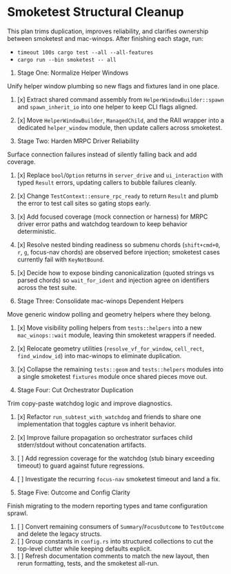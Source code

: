 # Smoketest Structural Cleanup

This plan trims duplication, improves reliability, and clarifies ownership between smoketest and
mac-winops. After finishing each stage, run:
- `timeout 100s cargo test --all --all-features`
- `cargo run --bin smoketest -- all`

1. Stage One: Normalize Helper Windows

Unify helper window plumbing so new flags and fixtures land in one place.

1. [x] Extract shared command assembly from `HelperWindowBuilder::spawn` and
       `spawn_inherit_io` into one helper to keep CLI flags aligned.
2. [x] Move `HelperWindowBuilder`, `ManagedChild`, and the RAII wrapper into a
       dedicated `helper_window` module, then update callers across smoketest.

2. Stage Two: Harden MRPC Driver Reliability

Surface connection failures instead of silently falling back and add coverage.

1. [x] Replace `bool`/`Option` returns in `server_drive` and `ui_interaction`
       with typed `Result` errors, updating callers to bubble failures cleanly.
2. [x] Change `TestContext::ensure_rpc_ready` to return `Result` and plumb the
       error to test call sites so gating stops early.
3. [x] Add focused coverage (mock connection or harness) for MRPC driver error
       paths and watchdog teardown to keep behavior deterministic.
4. [x] Resolve nested binding readiness so submenu chords (`shift+cmd+0`,
       `r`, `g`, focus-nav chords) are observed before injection; smoketest
       cases currently fail with `KeyNotBound`.
5. [x] Decide how to expose binding canonicalization (quoted strings vs parsed
       chords) so `wait_for_ident` and injection agree on identifiers across
       the test suite.

3. Stage Three: Consolidate mac-winops Dependent Helpers

Move generic window polling and geometry helpers where they belong.

1. [x] Move visibility polling helpers from `tests::helpers` into a new
       `mac_winops::wait` module, leaving thin smoketest wrappers if needed.
2. [x] Relocate geometry utilities (`resolve_vf_for_window`, `cell_rect`,
       `find_window_id`) into mac-winops to eliminate duplication.
3. [x] Collapse the remaining `tests::geom` and `tests::helpers` modules into a
       single smoketest `fixtures` module once shared pieces move out.

4. Stage Four: Cut Orchestrator Duplication

Trim copy-paste watchdog logic and improve diagnostics.

1. [x] Refactor `run_subtest_with_watchdog` and friends to share one
       implementation that toggles capture vs inherit behavior.
2. [x] Improve failure propagation so orchestrator surfaces child stderr/stdout
       without concatenation artifacts.
3. [ ] Add regression coverage for the watchdog (stub binary exceeding timeout)
       to guard against future regressions.
4. [ ] Investigate the recurring `focus-nav` smoketest timeout and land a fix.

5. Stage Five: Outcome and Config Clarity

Finish migrating to the modern reporting types and tame configuration sprawl.

1. [ ] Convert remaining consumers of `Summary`/`FocusOutcome` to `TestOutcome`
       and delete the legacy structs.
2. [ ] Group constants in `config.rs` into structured collections to cut the
       top-level clutter while keeping defaults explicit.
3. [ ] Refresh documentation comments to match the new layout, then rerun
       formatting, tests, and the smoketest all-run.
